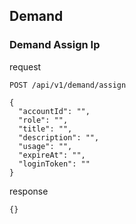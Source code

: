 ## Demand
### Demand Assign Ip
request
```http request
POST /api/v1/demand/assign
```
```json5
{
  "accountId": "",
  "role": "",
  "title": "",
  "description": "",
  "usage": "",
  "expireAt": "",
  "loginToken": ""
}
```
response
```json5
{}
```